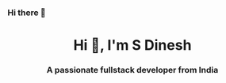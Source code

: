 ### Hi there 👋

<h1 align="center">Hi 👋, I'm S Dinesh</h1>
<h3 align="center">A passionate fullstack developer from India</h3>

<!--

**Dinesh1784/Dinesh1784** is a ✨ _special_ ✨ repository because its `README.md` (this file) appears on your GitHub profile.

Here are some ideas to get you started:

- 🔭 I’m currently working on ...
- 🌱 I’m currently learning ...
- 👯 I’m looking to collaborate on ...
- 🤔 I’m looking for help with ...
- 💬 Ask me about ...
- 📫 How to reach me: ...
- 😄 Pronouns: ...
- ⚡ Fun fact: ...

-->
